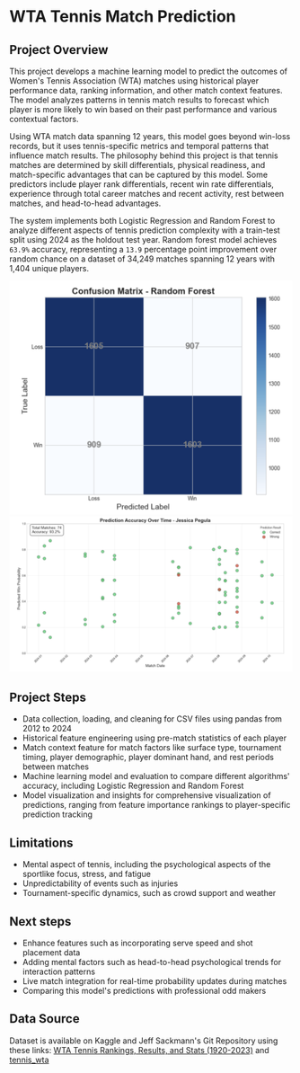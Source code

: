 # WTA Tennis Match Prediction

## Project Overview

This project develops a machine learning model to predict the outcomes of Women's Tennis Association (WTA) matches using historical player performance data, ranking information, and other match context features. The model analyzes patterns in tennis match results to forecast which player is more likely to win based on their past performance and various contextual factors. 

Using WTA match data spanning 12 years, this model goes beyond win-loss records, but it uses tennis-specific metrics and temporal patterns that influence match results. The philosophy behind this project is that tennis matches are determined by skill differentials, physical readiness, and match-specific advantages that can be captured by this model. Some predictors include player rank differentials, recent win rate differentials, experience through total career matches and recent activity, rest between matches, and head-to-head advantages. 

The system implements both Logistic Regression and Random Forest to analyze different aspects of tennis prediction complexity with a train-test split using 2024 as the holdout test year. Random forest model achieves `63.9%` accuracy, representing a `13.9` percentage point improvement over random chance on a dataset of 34,249 matches spanning 12 years with 1,404 unique players.

![WTA Model Analysis](confusion_matrix.png)
![Model Visualization](player_visualization.png)


## Project Steps

* Data collection, loading, and cleaning for CSV files using pandas from 2012 to 2024
* Historical feature engineering using pre-match statistics of each player
* Match context feature for match factors like surface type, tournament timing, player demographic, player dominant hand, and rest periods between matches
* Machine learning model and evaluation to compare different algorithms' accuracy, including Logistic Regression and Random Forest
* Model visualization and insights for comprehensive visualization of predictions, ranging from feature importance rankings to player-specific prediction tracking

## Limitations

* Mental aspect of tennis, including the psychological aspects of the sportlike focus, stress, and fatigue
* Unpredictability of events such as injuries
* Tournament-specific dynamics, such as crowd support and weather

## Next steps

* Enhance features such as incorporating serve speed and shot placement data
* Adding mental factors such as head-to-head psychological trends for interaction patterns
* Live match integration for real-time probability updates during matches
* Comparing this model's predictions with professional odd makers

## Data Source

Dataset is available on Kaggle and Jeff Sackmann's Git Repository using these links: [WTA Tennis Rankings, Results, and Stats (1920-2023)](https://www.kaggle.com/datasets/warcoder/wta-tennis-rankings-results-and-stats2019-2023/data) and [tennis_wta](https://github.com/JeffSackmann/tennis_wta)
